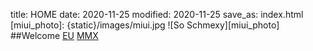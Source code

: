 title: HOME
date: 2020-11-25
modified: 2020-11-25
save_as: index.html
[miui_photo]: {static}/images/miui.jpg
![So Schmexy][miui_photo]
##Welcome
[EU](eu)
[MMX](mmx)
